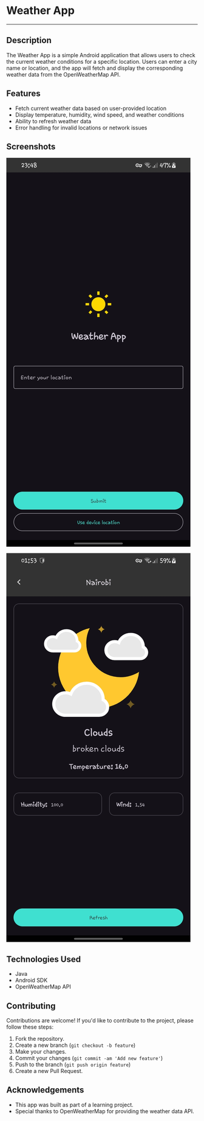 # Weather App

<hr>

## Description
The Weather App is a simple Android application that allows users to check the current weather conditions for a specific location. Users can enter a city name or location, and the app will fetch and display the corresponding weather data from the OpenWeatherMap API.

## Features
- Fetch current weather data based on user-provided location
- Display temperature, humidity, wind speed, and weather conditions
- Ability to refresh weather data
- Error handling for invalid locations or network issues

## Screenshots
![Screenshot 1](/screenshots/Screenshot_20240512-234826_Weather%20App.jpg)

![Screenshot 2](/screenshots/Screenshot_20240513-015313_Weather%20App.jpg)

## Technologies Used
- Java
- Android SDK
- OpenWeatherMap API

## Contributing
Contributions are welcome! If you'd like to contribute to the project, please follow these steps:
1. Fork the repository.
2. Create a new branch (`git checkout -b feature`)
3. Make your changes.
4. Commit your changes (`git commit -am 'Add new feature'`)
5. Push to the branch (`git push origin feature`)
6. Create a new Pull Request.

## Acknowledgements
- This app was built as part of a learning project.
- Special thanks to OpenWeatherMap for providing the weather data API.